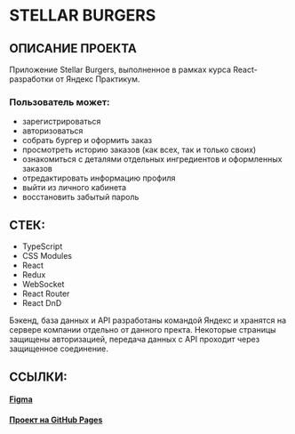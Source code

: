 # STELLAR BURGERS

## ОПИСАНИЕ ПРОЕКТА
Приложение Stellar Burgers, выполненное в рамках курса React-разработки от Яндекс Практикум.

### Пользователь может:
* зарегистрироваться 
* авторизоваться
* собрать бургер и оформить заказ
* просмотреть историю заказов (как всех, так и только своих)
* ознакомиться с деталями отдельных ингредиентов и оформленных заказов
* отредактировать информацию профиля
* выйти из личного кабинета
* восстановить забытый пароль

## СТЕК:
* TypeScript
* CSS Modules
* React
* Redux
* WebSocket
* React Router
* React DnD

Бэкенд, база данных и API разработаны командой Яндекс и хранятся на сервере компании отдельно от данного пректа. 
Некоторые страницы защищены авторизацией, передача данных с API проходит через защищенное соединение.

## ССЫЛКИ:
#### [Figma](https://www.figma.com/file/ocw9a6hNGeAejl4F3G9fp8/React-_-%D0%9F%D1%80%D0%BE%D0%B5%D0%BA%D1%82%D0%BD%D1%8B%D0%B5-%D0%B7%D0%B0%D0%B4%D0%B0%D1%87%D0%B8-(3-%D0%BC%D0%B5%D1%81%D1%8F%D1%86%D0%B0)_external_link?node-id=2974:2989) 
#### [Проект на GitHub Pages](https://daryamakavchik.github.io/react-burger/)
